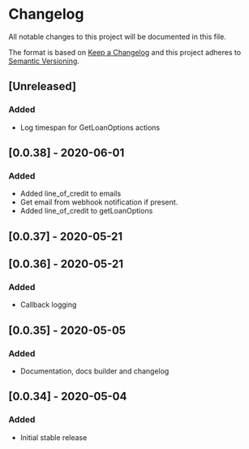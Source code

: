 # Changelog

All notable changes to this project will be documented in this file.

The format is based on [Keep a Changelog](http://keepachangelog.com/en/1.0.0/)
and this project adheres to [Semantic Versioning](http://semver.org/spec/v2.0.0.html).

## [Unreleased]

### Added

- Log timespan for GetLoanOptions actions

## [0.0.38] - 2020-06-01

### Added

- Added line_of_credit to emails
- Get email from webhook notification if present.
- Added line_of_credit to getLoanOptions

## [0.0.37] - 2020-05-21

## [0.0.36] - 2020-05-21

### Added

- Callback logging

## [0.0.35] - 2020-05-05

### Added

- Documentation, docs builder and changelog

## [0.0.34] - 2020-05-04

### Added

- Initial stable release
